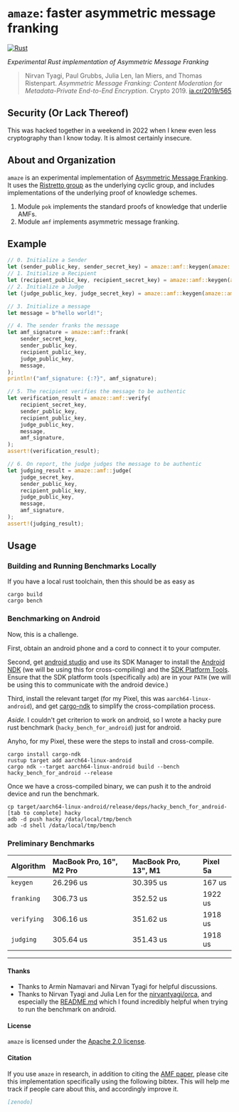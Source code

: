 # `amaze`: faster asymmetric message franking

[![Rust](https://github.com/sgmenda/amaze/actions/workflows/rust.yml/badge.svg)](https://github.com/sgmenda/amaze/actions/workflows/rust.yml)

_Experimental Rust implementation of Asymmetric Message Franking_

> Nirvan Tyagi, Paul Grubbs, Julia Len, Ian Miers, and Thomas Ristenpart. _Asymmetric Message Franking: Content Moderation for Metadata-Private End-to-End Encryption_. Crypto 2019. [ia.cr/2019/565](https://ia.cr/2019/565)

## Security (Or Lack Thereof)

This was hacked together in a weekend in 2022 when I knew even less cryptography than I know today. It is almost certainly insecure.

## About and Organization

`amaze` is an experimental implementation of [Asymmetric Message Franking](https://ia.cr/2019/565). It uses the [Ristretto group](https://ristretto.group/) as the underlying cyclic group, and includes implementations of the underlying proof of knowledge schemes.

1. Module `pok` implements the standard proofs of knowledge that underlie AMFs.
2. Module `amf` implements asymmetric message franking.

## Example

```rust
// 0. Initialize a Sender
let (sender_public_key, sender_secret_key) = amaze::amf::keygen(amaze::amf::AMFRole::Sender);
// 1. Initialize a Recipient
let (recipient_public_key, recipient_secret_key) = amaze::amf::keygen(amaze::amf::AMFRole::Recipient);
// 2. Initialize a Judge
let (judge_public_key, judge_secret_key) = amaze::amf::keygen(amaze::amf::AMFRole::Judge);

// 3. Initialize a message
let message = b"hello world!";

// 4. The sender franks the message
let amf_signature = amaze::amf::frank(
    sender_secret_key,
    sender_public_key,
    recipient_public_key,
    judge_public_key,
    message,
);
println!("amf_signature: {:?}", amf_signature);

// 5. The recipient verifies the message to be authentic
let verification_result = amaze::amf::verify(
    recipient_secret_key,
    sender_public_key,
    recipient_public_key,
    judge_public_key,
    message,
    amf_signature,
);
assert!(verification_result);

// 6. On report, the judge judges the message to be authentic
let judging_result = amaze::amf::judge(
    judge_secret_key,
    sender_public_key,
    recipient_public_key,
    judge_public_key,
    message,
    amf_signature,
);
assert!(judging_result);
```

## Usage

### Building and Running Benchmarks Locally

If you have a local rust toolchain, then this should be as easy as

```shell
cargo build
cargo bench
```

### Benchmarking on Android

Now, this is a challenge.

First, obtain an android phone and a cord to connect it to your computer.

Second, get [android studio](https://developer.android.com/studio) and use its SDK Manager to install the [Android NDK](https://developer.android.com/ndk) (we will be using this for cross-compiling) and the [SDK Platform Tools](https://developer.android.com/studio/releases/platform-tools). Ensure that the SDK platform tools (specifically `adb`) are in your `PATH` (we will be using this to communicate with the android device.)

Third, install the relevant target (for my Pixel, this was `aarch64-linux-android`), and get [cargo-ndk](https://github.com/bbqsrc/cargo-ndk) to simplify the cross-compilation process.

_Aside._ I couldn't get criterion to work on android, so I wrote a hacky pure rust benchmark (`hacky_bench_for_android`) just for android.

Anyho, for my Pixel, these were the steps to install and cross-compile.

```shell
cargo install cargo-ndk
rustup target add aarch64-linux-android
cargo ndk --target aarch64-linux-android build --bench hacky_bench_for_android --release
```

Once we have a cross-compiled binary, we can push it to the android device and run the benchmark.

```shell
cp target/aarch64-linux-android/release/deps/hacky_bench_for_android-[tab to complete] hacky
adb -d push hacky /data/local/tmp/bench
adb -d shell /data/local/tmp/bench
```

### Preliminary Benchmarks

| Algorithm   | MacBook Pro, 16", M2 Pro | MacBook Pro, 13", M1 | Pixel 5a |
| :---------- | :----------------------- | :------------------- | :------- |
| `keygen`    | 26.296 us                | 30.395 us            | 167 us   |
| `franking`  | 306.73 us                | 352.52 us            | 1922 us  |
| `verifying` | 306.16 us                | 351.62 us            | 1918 us  |
| `judging`   | 305.64 us                | 351.43 us            | 1918 us  |

---

#### Thanks

- Thanks to Armin Namavari and Nirvan Tyagi for helpful discussions.
- Thanks to Nirvan Tyagi and Julia Len for the [nirvantyagi/orca](https://github.com/nirvantyagi/orca), and especially the [README.md](https://github.com/nirvantyagi/orca/blob/dec67694f7590f20c3aae72367ae38541f5eaa03/README.md) which I found incredibly helpful when trying to run the benchmark on android.

#### License

`amaze` is licensed under the [Apache 2.0 license](/LICENSE).

#### Citation

If you use `amaze` in research, in addition to citing the [AMF paper](https://ia.cr/2019/565), please cite this implementation specifically using the following bibtex. This will help me track if people care about this, and accordingly improve it.

```bibtex
[zenodo]
```
